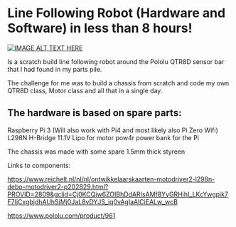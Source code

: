 # Line Following Robot (Hardware and Software) in less than 8 hours!

[![IMAGE ALT TEXT HERE](https://img.youtube.com/vi/Op8cNB3CN2Y/0.jpg)](https://www.youtube.com/watch?v=Op8cNB3CN2Y)


Is a scratch build line following robot around the Pololu QTR8D sensor bar that I had found in my parts pile.

The challenge for me was to build a chassis from scratch and code my own QTR8D class, Motor class and all that in a single day.

## The hardware is based on spare parts:
Raspberry Pi 3 (Will also work with Pi4 and most likely also Pi Zero Wifi)
L298N H-Bridge
11.1V Lipo for motor pow4r
power bank for the Pi

The chassis was made with some spare 1.5mm thick styreen 

Links to components:

https://www.reichelt.nl/nl/nl/ontwikkelaarskaarten-motodriver2-l298n-debo-motodriver2-p202829.html?PROVID=2809&gclid=Cj0KCQjw6ZOIBhDdARIsAMf8YyGRHihI_LKcYwgpik7F7IjCxgbjdhAUhSiMj0JaL8vDYJS_iq0vAgIaAlCiEALw_wcB

https://www.pololu.com/product/961
